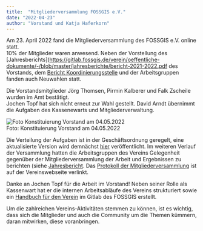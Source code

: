 ```yaml
---
title:  "Mitgliederversammlung FOSSGIS e.V."
date: "2022-04-23"
author: "Vorstand und Katja Haferkorn"
---
```


Am 23. April 2022 fand die Mitgliederversammlung des FOSSGIS e.V. online statt.   
10% der Mitglieder waren anwesend. Neben der Vorstellung des [Jahresberichts](https://gitlab.fossgis.de/verein/oeffentliche-dokumente/-/blob/master/jahresberichte/bericht-2021-2022.pdf des Vorstands, dem [Bericht Koordinierungsstelle](https://files.fossgis.de/Koordinierungsstelle/Folien_Bericht_Koordinierungsstelle_MV_2022.pdf ) und der Arbeitsgruppen fanden auch Neuwahlen statt.
 
Die Vorstandsmitglieder Jörg Thomsen, Pirmin Kalberer und Falk Zscheile wurden im Amt bestätigt.  
Jochen Topf hat sich nicht erneut zur Wahl gestellt. David Arndt übernimmt die Aufgaben des Kassenewarts und Mitgliederverwaltung. 

![Foto Konstituierung Vorstand am 04.05.2022](/news/images/2022_05_04_Vorstand_2022.png)  
Foto: Konstituierung Vorstand am 04.05.2022

Die Verteilung der Aufgaben ist in der Geschäftsordnung geregelt, eine aktualisierte Version wird demnächst [hier](https://fossgis.de/verein/vorstand/) veröffentlicht.
Im weiteren Verlauf der Versammlung hatten die Arbeitsgruppen des Vereins Gelegenheit gegenüber der Mitgliederversammlung der Arbeit und Ergebnissen zu berichten (siehe [Jahresbericht](https://gitlab.fossgis.de/verein/oeffentliche-dokumente/-/blob/master/jahresberichte/bericht-2021-2022.pdf).
Das [Protokoll der Mitgliederversammlung](https://fossgis.de/verein/mitgliederversammlung/) ist auf der Vereinswebseite verlinkt.

Danke an Jochen Topf für die Arbeit im Vorstand! Neben seiner Rolle als Kassenwart hat er die internen Arbeitsabläufe des Vereins strukturiert sowie ein [Handbuch für den Verein](https://gitlab.fossgis.de/verein/handbuch) im Gitlab des FOSSGIS erstellt.

Um die zahlreichen Vereins-Aktivitäten stemmen zu können, ist es wichtig, dass sich die Mitglieder und auch die Community um die Themen kümmern, daran mitwirken, diese voranbringen.




